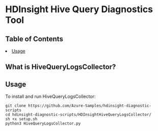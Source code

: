 # HDInsight Hive Query Diagnostics Tool

## Table of Contents
<li> <a href="#usage">Usage</a>


## <a id="what"></a>What is  HiveQueryLogsCollector?

## Usage
To install and run HiveQueryLogsCollector:

```
git clone https://github.com/Azure-Samples/hdinsight-diagnostic-scripts
cd hdinsight-diagnostic-scripts/HDInsightHiveQueryLogsCollector/
sh +x setup.sh
python3 HiveQueryLogsCollector.py
```

